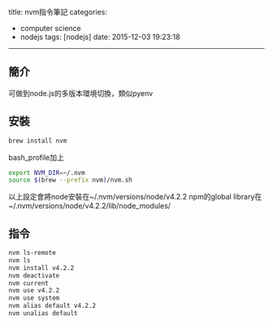 title: nvm指令筆記
categories:
  - computer science
  - nodejs
tags: [nodejs]
date: 2015-12-03 19:23:18
---

<!-- more -->
## 簡介
可做到node.js的多版本環境切換，類似pyenv

## 安裝
``` bash
brew install nvm
```
bash_profile加上
``` bash ~/.bash_profile
export NVM_DIR=~/.nvm
source $(brew --prefix nvm)/nvm.sh
```
以上設定會將node安裝在~/.nvm/versions/node/v4.2.2
npm的global library在~/.nvm/versions/node/v4.2.2/lib/node_modules/

## 指令
``` bash
nvm ls-remote
nvm ls
nvm install v4.2.2
nvm deactivate
nvm current
nvm use v4.2.2
nvm use system
nvm alias default v4.2.2
nvm unalias default
```

